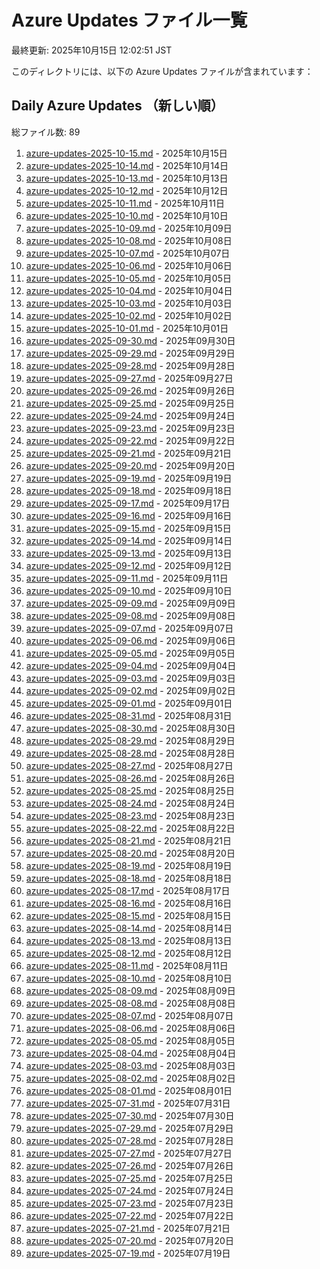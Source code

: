 # Azure Updates ファイル一覧

最終更新: 2025年10月15日 12:02:51 JST

このディレクトリには、以下の Azure Updates ファイルが含まれています：

## Daily Azure Updates （新しい順）

総ファイル数: 89

1. [azure-updates-2025-10-15.md](./azure-updates-2025-10-15.md) - 2025年10月15日
2. [azure-updates-2025-10-14.md](./azure-updates-2025-10-14.md) - 2025年10月14日
3. [azure-updates-2025-10-13.md](./azure-updates-2025-10-13.md) - 2025年10月13日
4. [azure-updates-2025-10-12.md](./azure-updates-2025-10-12.md) - 2025年10月12日
5. [azure-updates-2025-10-11.md](./azure-updates-2025-10-11.md) - 2025年10月11日
6. [azure-updates-2025-10-10.md](./azure-updates-2025-10-10.md) - 2025年10月10日
7. [azure-updates-2025-10-09.md](./azure-updates-2025-10-09.md) - 2025年10月09日
8. [azure-updates-2025-10-08.md](./azure-updates-2025-10-08.md) - 2025年10月08日
9. [azure-updates-2025-10-07.md](./azure-updates-2025-10-07.md) - 2025年10月07日
10. [azure-updates-2025-10-06.md](./azure-updates-2025-10-06.md) - 2025年10月06日
11. [azure-updates-2025-10-05.md](./azure-updates-2025-10-05.md) - 2025年10月05日
12. [azure-updates-2025-10-04.md](./azure-updates-2025-10-04.md) - 2025年10月04日
13. [azure-updates-2025-10-03.md](./azure-updates-2025-10-03.md) - 2025年10月03日
14. [azure-updates-2025-10-02.md](./azure-updates-2025-10-02.md) - 2025年10月02日
15. [azure-updates-2025-10-01.md](./azure-updates-2025-10-01.md) - 2025年10月01日
16. [azure-updates-2025-09-30.md](./azure-updates-2025-09-30.md) - 2025年09月30日
17. [azure-updates-2025-09-29.md](./azure-updates-2025-09-29.md) - 2025年09月29日
18. [azure-updates-2025-09-28.md](./azure-updates-2025-09-28.md) - 2025年09月28日
19. [azure-updates-2025-09-27.md](./azure-updates-2025-09-27.md) - 2025年09月27日
20. [azure-updates-2025-09-26.md](./azure-updates-2025-09-26.md) - 2025年09月26日
21. [azure-updates-2025-09-25.md](./azure-updates-2025-09-25.md) - 2025年09月25日
22. [azure-updates-2025-09-24.md](./azure-updates-2025-09-24.md) - 2025年09月24日
23. [azure-updates-2025-09-23.md](./azure-updates-2025-09-23.md) - 2025年09月23日
24. [azure-updates-2025-09-22.md](./azure-updates-2025-09-22.md) - 2025年09月22日
25. [azure-updates-2025-09-21.md](./azure-updates-2025-09-21.md) - 2025年09月21日
26. [azure-updates-2025-09-20.md](./azure-updates-2025-09-20.md) - 2025年09月20日
27. [azure-updates-2025-09-19.md](./azure-updates-2025-09-19.md) - 2025年09月19日
28. [azure-updates-2025-09-18.md](./azure-updates-2025-09-18.md) - 2025年09月18日
29. [azure-updates-2025-09-17.md](./azure-updates-2025-09-17.md) - 2025年09月17日
30. [azure-updates-2025-09-16.md](./azure-updates-2025-09-16.md) - 2025年09月16日
31. [azure-updates-2025-09-15.md](./azure-updates-2025-09-15.md) - 2025年09月15日
32. [azure-updates-2025-09-14.md](./azure-updates-2025-09-14.md) - 2025年09月14日
33. [azure-updates-2025-09-13.md](./azure-updates-2025-09-13.md) - 2025年09月13日
34. [azure-updates-2025-09-12.md](./azure-updates-2025-09-12.md) - 2025年09月12日
35. [azure-updates-2025-09-11.md](./azure-updates-2025-09-11.md) - 2025年09月11日
36. [azure-updates-2025-09-10.md](./azure-updates-2025-09-10.md) - 2025年09月10日
37. [azure-updates-2025-09-09.md](./azure-updates-2025-09-09.md) - 2025年09月09日
38. [azure-updates-2025-09-08.md](./azure-updates-2025-09-08.md) - 2025年09月08日
39. [azure-updates-2025-09-07.md](./azure-updates-2025-09-07.md) - 2025年09月07日
40. [azure-updates-2025-09-06.md](./azure-updates-2025-09-06.md) - 2025年09月06日
41. [azure-updates-2025-09-05.md](./azure-updates-2025-09-05.md) - 2025年09月05日
42. [azure-updates-2025-09-04.md](./azure-updates-2025-09-04.md) - 2025年09月04日
43. [azure-updates-2025-09-03.md](./azure-updates-2025-09-03.md) - 2025年09月03日
44. [azure-updates-2025-09-02.md](./azure-updates-2025-09-02.md) - 2025年09月02日
45. [azure-updates-2025-09-01.md](./azure-updates-2025-09-01.md) - 2025年09月01日
46. [azure-updates-2025-08-31.md](./azure-updates-2025-08-31.md) - 2025年08月31日
47. [azure-updates-2025-08-30.md](./azure-updates-2025-08-30.md) - 2025年08月30日
48. [azure-updates-2025-08-29.md](./azure-updates-2025-08-29.md) - 2025年08月29日
49. [azure-updates-2025-08-28.md](./azure-updates-2025-08-28.md) - 2025年08月28日
50. [azure-updates-2025-08-27.md](./azure-updates-2025-08-27.md) - 2025年08月27日
51. [azure-updates-2025-08-26.md](./azure-updates-2025-08-26.md) - 2025年08月26日
52. [azure-updates-2025-08-25.md](./azure-updates-2025-08-25.md) - 2025年08月25日
53. [azure-updates-2025-08-24.md](./azure-updates-2025-08-24.md) - 2025年08月24日
54. [azure-updates-2025-08-23.md](./azure-updates-2025-08-23.md) - 2025年08月23日
55. [azure-updates-2025-08-22.md](./azure-updates-2025-08-22.md) - 2025年08月22日
56. [azure-updates-2025-08-21.md](./azure-updates-2025-08-21.md) - 2025年08月21日
57. [azure-updates-2025-08-20.md](./azure-updates-2025-08-20.md) - 2025年08月20日
58. [azure-updates-2025-08-19.md](./azure-updates-2025-08-19.md) - 2025年08月19日
59. [azure-updates-2025-08-18.md](./azure-updates-2025-08-18.md) - 2025年08月18日
60. [azure-updates-2025-08-17.md](./azure-updates-2025-08-17.md) - 2025年08月17日
61. [azure-updates-2025-08-16.md](./azure-updates-2025-08-16.md) - 2025年08月16日
62. [azure-updates-2025-08-15.md](./azure-updates-2025-08-15.md) - 2025年08月15日
63. [azure-updates-2025-08-14.md](./azure-updates-2025-08-14.md) - 2025年08月14日
64. [azure-updates-2025-08-13.md](./azure-updates-2025-08-13.md) - 2025年08月13日
65. [azure-updates-2025-08-12.md](./azure-updates-2025-08-12.md) - 2025年08月12日
66. [azure-updates-2025-08-11.md](./azure-updates-2025-08-11.md) - 2025年08月11日
67. [azure-updates-2025-08-10.md](./azure-updates-2025-08-10.md) - 2025年08月10日
68. [azure-updates-2025-08-09.md](./azure-updates-2025-08-09.md) - 2025年08月09日
69. [azure-updates-2025-08-08.md](./azure-updates-2025-08-08.md) - 2025年08月08日
70. [azure-updates-2025-08-07.md](./azure-updates-2025-08-07.md) - 2025年08月07日
71. [azure-updates-2025-08-06.md](./azure-updates-2025-08-06.md) - 2025年08月06日
72. [azure-updates-2025-08-05.md](./azure-updates-2025-08-05.md) - 2025年08月05日
73. [azure-updates-2025-08-04.md](./azure-updates-2025-08-04.md) - 2025年08月04日
74. [azure-updates-2025-08-03.md](./azure-updates-2025-08-03.md) - 2025年08月03日
75. [azure-updates-2025-08-02.md](./azure-updates-2025-08-02.md) - 2025年08月02日
76. [azure-updates-2025-08-01.md](./azure-updates-2025-08-01.md) - 2025年08月01日
77. [azure-updates-2025-07-31.md](./azure-updates-2025-07-31.md) - 2025年07月31日
78. [azure-updates-2025-07-30.md](./azure-updates-2025-07-30.md) - 2025年07月30日
79. [azure-updates-2025-07-29.md](./azure-updates-2025-07-29.md) - 2025年07月29日
80. [azure-updates-2025-07-28.md](./azure-updates-2025-07-28.md) - 2025年07月28日
81. [azure-updates-2025-07-27.md](./azure-updates-2025-07-27.md) - 2025年07月27日
82. [azure-updates-2025-07-26.md](./azure-updates-2025-07-26.md) - 2025年07月26日
83. [azure-updates-2025-07-25.md](./azure-updates-2025-07-25.md) - 2025年07月25日
84. [azure-updates-2025-07-24.md](./azure-updates-2025-07-24.md) - 2025年07月24日
85. [azure-updates-2025-07-23.md](./azure-updates-2025-07-23.md) - 2025年07月23日
86. [azure-updates-2025-07-22.md](./azure-updates-2025-07-22.md) - 2025年07月22日
87. [azure-updates-2025-07-21.md](./azure-updates-2025-07-21.md) - 2025年07月21日
88. [azure-updates-2025-07-20.md](./azure-updates-2025-07-20.md) - 2025年07月20日
89. [azure-updates-2025-07-19.md](./azure-updates-2025-07-19.md) - 2025年07月19日
